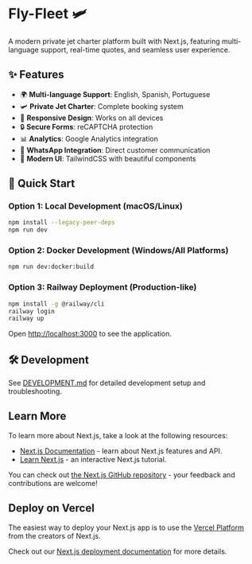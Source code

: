 # Fly-Fleet 🛩️

A modern private jet charter platform built with Next.js, featuring multi-language support, real-time quotes, and seamless user experience.

## ✨ Features

- 🌍 **Multi-language Support**: English, Spanish, Portuguese
- 🛩️ **Private Jet Charter**: Complete booking system
- 📱 **Responsive Design**: Works on all devices
- 🔒 **Secure Forms**: reCAPTCHA protection
- 📊 **Analytics**: Google Analytics integration
- 💬 **WhatsApp Integration**: Direct customer communication
- 🎨 **Modern UI**: TailwindCSS with beautiful components

## 🚀 Quick Start

### **Option 1: Local Development (macOS/Linux)**
```bash
npm install --legacy-peer-deps
npm run dev
```

### **Option 2: Docker Development (Windows/All Platforms)**
```bash
npm run dev:docker:build
```

### **Option 3: Railway Deployment (Production-like)**
```bash
npm install -g @railway/cli
railway login
railway up
```

Open [http://localhost:3000](http://localhost:3000) to see the application.

## 🛠️ Development

See [DEVELOPMENT.md](./DEVELOPMENT.md) for detailed development setup and troubleshooting.

## Learn More

To learn more about Next.js, take a look at the following resources:

- [Next.js Documentation](https://nextjs.org/docs) - learn about Next.js features and API.
- [Learn Next.js](https://nextjs.org/learn) - an interactive Next.js tutorial.

You can check out [the Next.js GitHub repository](https://github.com/vercel/next.js) - your feedback and contributions are welcome!

## Deploy on Vercel

The easiest way to deploy your Next.js app is to use the [Vercel Platform](https://vercel.com/new?utm_medium=default-template&filter=next.js&utm_source=create-next-app&utm_campaign=create-next-app-readme) from the creators of Next.js.

Check out our [Next.js deployment documentation](https://nextjs.org/docs/app/building-your-application/deploying) for more details.
